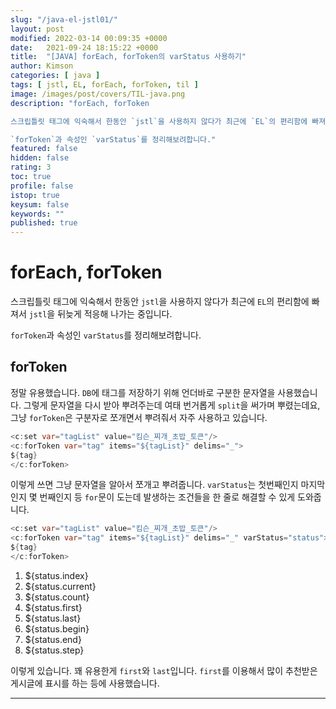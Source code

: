 ```yaml
---
slug: "/java-el-jstl01/"
layout: post
modified: 2022-03-14 00:09:35 +0000
date:   2021-09-24 18:15:22 +0000
title:  "[JAVA] forEach, forToken의 varStatus 사용하기"
author: Kimson
categories: [ java ]
tags: [ jstl, EL, forEach, forToken, til ]
image: /images/post/covers/TIL-java.png
description: "forEach, forToken

스크립틀릿 태그에 익숙해서 한동안 `jstl`을 사용하지 않다가 최근에 `EL`의 편리함에 빠져서 `jstl`을 뒤늦게 적응해 나가는 중입니다.

`forToken`과 속성인 `varStatus`를 정리해보려합니다."
featured: false
hidden: false
rating: 3
toc: true
profile: false
istop: true
keysum: false
keywords: ""
published: true
---
```


# forEach, forToken

스크립틀릿 태그에 익숙해서 한동안 `jstl`을 사용하지 않다가 최근에 `EL`의 편리함에 빠져서 `jstl`을 뒤늦게 적응해 나가는 중입니다.

`forToken`과 속성인 `varStatus`를 정리해보려합니다.

## forToken

정말 유용했습니다. `DB`에 태그를 저장하기 위해 언더바로 구분한 문자열을 사용했습니다. 그렇게 문자열을 다시 받아 뿌려주는데 여태 번거롭게 `split`을 써가며 뿌렸는데요, 그냥 `forToken`은 구분자로 쪼개면서 뿌려줘서 자주 사용하고 있습니다.

```java
<c:set var="tagList" value="킴슨_찌개_초밥_토큰"/>
<c:forToken var="tag" items="${tagList}" delims="_">
${tag}
</c:forToken>
```

이렇게 쓰면 그냥 문자열을 알아서 쪼개고 뿌려줍니다. `varStatus`는 첫번째인지 마지막인지 몇 번째인지 등 `for`문이 도는데 발생하는 조건들을 한 줄로 해결할 수 있게 도와줍니다.

```java
<c:set var="tagList" value="킴슨_찌개_초밥_토큰"/>
<c:forToken var="tag" items="${tagList}" delims="_" varStatus="status">
${tag}
</c:forToken>
```

1. ${status.index}
2. ${status.current}
3. ${status.count}
4. ${status.first}
5. ${status.last}
6. ${status.begin}
7. ${status.end}
8. ${status.step}

이렇게 있습니다. 꽤 유용한게 `first`와 `last`입니다. `first`를 이용해서 많이 추천받은 게시글에 표시를 하는 등에 사용했습니다.

-----